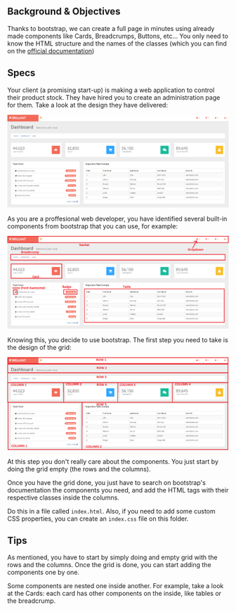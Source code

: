 ## Background & Objectives

Thanks to bootstrap, we can create a full page in minutes using already made components like Cards, Breadcrumps, Buttons, etc... You only need to know the HTML structure and the names of the classes (which you can find on the <a href="https://getbootstrap.com/docs/4.3/components/alerts/">official documentation</a>)

## Specs

Your client (a promising start-up) is making a web application to control their product stock. They have hired you to create an administration page for them. Take a look at the design they have delivered:

<img src="mockup.png">

As you are a proffesional web developer, you have identified several built-in components from bootstrap that you can use, for example:

<img src="mockup-with-components.png">

Knowing this, you decide to use bootstrap. The first step you need to take is the design of the grid:

<img src="mockup-with-grid.png">

At this step you don't really care about the components. You just start by doing the grid empty (the rows and the columns).

Once you have the grid done, you just have to search on bootstrap's documentation the components you need, and add the HTML tags with their respective classes inside the columns.

Do this in a file called `index.html`. Also, if you need to add some custom CSS properties, you can create an `index.css` file on this folder.

## Tips

As mentioned, you have to start by simply doing and empty grid with the rows and the columns. Once the grid is done, you can start adding the components one by one.

Some components are nested one inside another. For example, take a look at the Cards: each card has other components on the inside, like tables or the breadcrump.
